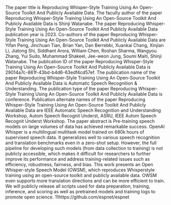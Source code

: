 The paper title is Reproducing Whisper-Style Training Using An Open-Source Toolkit And Publicly Available Data.
The faculty author of the paper Reproducing Whisper-Style Training Using An Open-Source Toolkit And Publicly Available Data is Shinji Watanabe.
The paper Reproducing Whisper-Style Training Using An Open-Source Toolkit And Publicly Available Data publication year is 2023.
Co-authors of the paper Reproducing Whisper-Style Training Using An Open-Source Toolkit And Publicly Available Data are Yifan Peng, Jinchuan Tian, Brian Yan, Dan Berrebbi, Xuankai Chang, Xinjian Li, Jiatong Shi, Siddhant Arora, William Chen, Roshan Sharma, Wangyou Zhang, Yui Sudo, Muhammad Shakeel, Jee-weon Jung, Soumi Maiti, Shinji Watanabe.
The publication ID of the paper Reproducing Whisper-Style Training Using An Open-Source Toolkit And Publicly Available Data is 29014a7c-861f-43bd-b4d6-63edf4cd57ef.
The publication name of the paper Reproducing Whisper-Style Training Using An Open-Source Toolkit And Publicly Available Data is Automatic Speech Recognition & Understanding.
The publication type of the paper Reproducing Whisper-Style Training Using An Open-Source Toolkit And Publicly Available Data is conference.
Publication alternate names of the paper Reproducing Whisper-Style Training Using An Open-Source Toolkit And Publicly Available Data are IEEE Automatic Speech Recognition and Understanding Workshop, Autom Speech Recognit  Underst, ASRU, IEEE Autom Speech Recognit Underst Workshop.
The paper abstract is Pre-training speech models on large volumes of data has achieved remarkable success. OpenAI Whisper is a multilingual multitask model trained on 680k hours of supervised speech data. It generalizes well to various speech recognition and translation benchmarks even in a zero-shot setup. However, the full pipeline for developing such models (from data collection to training) is not publicly accessible, which makes it difficult for researchers to further improve its performance and address training-related issues such as efficiency, robustness, fairness, and bias. This work presents an Open Whisper-style Speech Model (OWSM), which reproduces Whisperstyle training using an open-source toolkit and publicly available data. OWSM even supports more translation directions and can be more efficient to train. We will publicly release all scripts used for data preparation, training, inference, and scoring as well as pretrained models and training logs to promote open science. 11https://github.com/espnet/espnet
